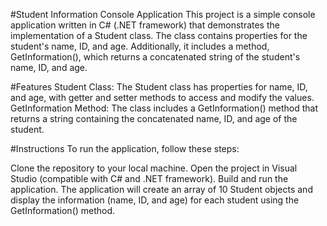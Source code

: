 #Student Information Console Application
This project is a simple console application written in C# (.NET framework) that demonstrates the implementation of a Student class. The class contains properties for the student's name, ID, and age. Additionally, it includes a method, GetInformation(), which returns a concatenated string of the student's name, ID, and age.

#Features
Student Class: The Student class has properties for name, ID, and age, with getter and setter methods to access and modify the values.
GetInformation Method: The class includes a GetInformation() method that returns a string containing the concatenated name, ID, and age of the student.

#Instructions
To run the application, follow these steps:

Clone the repository to your local machine.
Open the project in Visual Studio (compatible with C# and .NET framework).
Build and run the application.
The application will create an array of 10 Student objects and display the information (name, ID, and age) for each student using the GetInformation() method.
